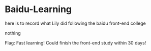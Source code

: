 # Baidu-Learning
here is to record what Lily did following the baidu front-end college

nothing

Flag: Fast learning!
      Could finish the front-end study within 30 days!
